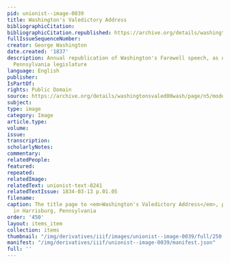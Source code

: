 ```yaml
---
pid: unionist--image-0039
title: Washington's Valedictory Address
bibliographicCitation: 
bibliographicCitation.republished: https://archive.org/details/washingtonsvaled00wash/page/n5/mode/2up
fullIssueSequenceNumber: 
creator: George Washington
date.created: '1837'
description: Annual republication of Washington's Farewell speech, as ordered by the
  Pennsylvania legislature
language: English
publisher: 
IsPartOf: 
rights: Public Domain
source: https://archive.org/details/washingtonsvaled00wash/page/n5/mode/2up
subject: 
type: image
category: Image
article.type: 
volume: 
issue: 
transcription: 
scholarlyNotes: 
commentary: 
relatedPeople: 
featured: 
repeated: 
relatedImage: 
relatedText: unionist-text-0241
relatedTextIssue: 1834-03-13 p.01.05
filename: 
caption: The title page to <em>Washington's Valedictory Address</em>, published annually
  in Harrisburg, Pennsylvania
order: '450'
layout: items_item
collection: items
thumbnail: "/img/derivatives/iiif/images/unionist--image-0039/full/250,/0/default.jpg"
manifest: "/img/derivatives/iiif/unionist--image-0039/manifest.json"
full: ''
---
```

